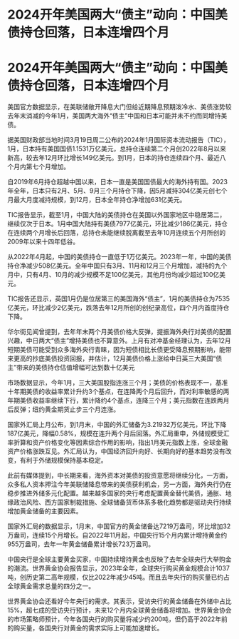 # 2024开年美国两大“债主”动向：中国美债持仓回落，日本连增四个月

# 2024开年美国两大“债主”动向：中国美债持仓回落，日本连增四个月

美国官方数据显示，在美联储敞开降息大门但给近期降息预期泼冷水、美债涨势较去年末消减的今年1月，美国两大海外“债主”中国和日本可能并未不约而同增持美债。

据美国财政部当地时间3月19日周二公布的2024年1月国际资本流动报告（TIC），1月，日本持有美国国债1.1531万亿美元，总持仓连续第二个月创2022年8月以来新高，较去年12月环比增长149亿美元。到1月，日本的持仓连续四个月、最近八个月内第七个月增加。

自2019年6月持仓超越中国以来，日本一直是美国国债最大的海外持有国。2023年全年，日本只有2月、5月、9月三个月持仓下降，因5月减持304亿美元创七个月最大月度减持规模，到12月，日本全年持仓净增加631亿美元。

TIC报告显示，截至1月，中国大陆的美债持仓在美国以外国家地区中稳居第二，继续仅次于日本。1月中国大陆持有美债7977亿美元，环比减少186亿美元，持仓在连续两个月增长后回落，总持仓未能继续脱离截至去年10月连续五个月所创的2009年以来十四年低谷。

从2022年4月起，中国的美债持仓一直低于1万亿美元。2023年一年，中国的美债持仓净减少508亿美元。全年中国只有3月、11月和12月三个月增加，减持的九个月中，只有4月、10月的减少规模不足100亿美元，其他月份均减少超过100亿美元。

TIC报告还显示，英国1月仍是位居第三的美国海外“债主”，1月的美债持仓为7535亿美元，环比减少2亿美元，跌落去年12月所创的创纪录高位，四个月内首度持仓下降。

华尔街见闻曾提到，去年年末两个月美债价格大反弹，提振海外央行对美债的配置兴趣，中日两大“债主”增持美债也不算意外。上月有对冲基金经理认为，去年12月短期美债可能受到众多海外央行青睐，因为短债相比长债更受降息预期影响，能带来更高的抄底美债投资回报，并估计，12月美债价格上涨给中日英三大美国“债主”带来的美债持仓估值增幅可达到数十亿美元

市场数据显示，今年1月，三大美国股指连涨三个月；美债的价格表现不一，基准十年期美债的收益率累计升约3个基点，在连降两个月后回升，而对利率敏感的两年期美债收益率继续下行，累计降约4个基点，连降三个月；美元指数在连跌两月后反弹；纽约黄金期货止步三个月连涨。

国家外汇局上月公布，到1月末，中国的外汇储备为3.21932万亿美元，环比下降187亿美元，降幅0.58%，规模在连升两个月后回落。外汇局重申，外储规模受汇率折算和资产价格变化等因素综合作用的影响，指出1月美元指数上涨，全球金融资产价格涨跌互见。外汇局认为，中国经济回升向好、长期向好的基本趋势没有改变，有利于外储规模保持基本稳定。

此前有媒体提到，中长期来看，海外资本对美债的投资意愿将继续分化，一方面，众多私人资本押注今年美联储降息带来的美债获利机会，另一方面，海外央行仍在稳步推进外储多元化配置。越来越多国家的央行考虑配置黄金替代美债，通胀、地缘政治风险、西方国家制裁措施、全球储备货币体系多极化趋势都是驱动央行持续增加黄金储备的主要因素。

国家外汇局的数据显示，1月末，中国官方的黄金储备达7219万盎司，环比增加32万盎司，连续15个月增长。自2022年11月起，中国央行15个月内累计增持黄金约955万盎司，去年一年黄金储备累计增长723万盎司。

中国央行是全球主要黄金买家，中国持续增持黄金也反映了去年全球央行大举购金的潮流。世界黄金协会报告显示，2023年全年，全球央行购买黄金规模合计1037吨，创历史第二高年规模，仅比2022年减少45吨。而且去年央行的购买量已约占全球黄金需求总量的四分之一。

世界黄金协会还看好今年央行的需求。其表示，受访央行的黄金储备在外储中占比15%，超七成的受访央行预计，未来12个月内全球黄金储备将增加。世界黄金协会的市场策略师预计，今年各国央行的购买量将减少约200吨，但仍高于2022年前的购买量，各国央行对黄金的需求实际上可能加速增长。

